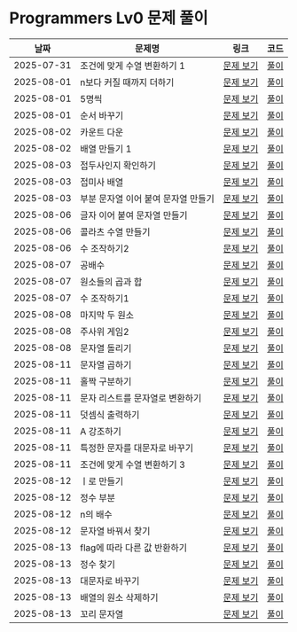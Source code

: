 # Programmers Lv0 문제 풀이

| 날짜 | 문제명 | 링크 | 코드 |
|------|--------|------|------|
| 2025-07-31 | 조건에 맞게 수열 변환하기 1 | [문제 보기](https://school.programmers.co.kr/learn/courses/30/lessons/181882) | [풀이](./250731_181882.py) |
| 2025-08-01 | n보다 커질 때까지 더하기 | [문제 보기](https://school.programmers.co.kr/learn/courses/30/lessons/181884) | [풀이](./250801_181884.py) |
| 2025-08-01 | 5명씩 | [문제 보기](https://school.programmers.co.kr/learn/courses/30/lessons/181886) | [풀이](./250801_181886.py) |
| 2025-08-01 | 순서 바꾸기 | [문제 보기](https://school.programmers.co.kr/learn/courses/30/lessons/181891) | [풀이](./250801_181891.py) |
| 2025-08-02 | 카운트 다운 | [문제 보기](https://school.programmers.co.kr/learn/courses/30/lessons/181899) | [풀이](./250802_181899.py) |
| 2025-08-02 | 배열 만들기 1 | [문제 보기](https://school.programmers.co.kr/learn/courses/30/lessons/181901) | [풀이](./250802_181901.py) |
| 2025-08-03 | 접두사인지 확인하기 | [문제 보기](https://school.programmers.co.kr/learn/courses/30/lessons/181906) | [풀이](./250803_181906.py) |
| 2025-08-03 | 접미사 배열 | [문제 보기](https://school.programmers.co.kr/learn/courses/30/lessons/181909) | [풀이](./250803_181909.py) |
| 2025-08-03 | 부분 문자열 이어 붙여 문자열 만들기 | [문제 보기](https://school.programmers.co.kr/learn/courses/30/lessons/181911) | [풀이](./250803_181911.py) |
| 2025-08-06 | 글자 이어 붙여 문자열 만들기 | [문제 보기](https://school.programmers.co.kr/learn/courses/30/lessons/181915) | [풀이](./250806_181915.py) |
| 2025-08-06 | 콜라츠 수열 만들기 | [문제 보기](https://school.programmers.co.kr/learn/courses/30/lessons/181919) | [풀이](./250806_181919.py) |
| 2025-08-06 | 수 조작하기2 | [문제 보기](https://school.programmers.co.kr/learn/courses/30/lessons/181925) | [풀이](./250806_181925.py) |
| 2025-08-07 | 공배수 | [문제 보기](https://school.programmers.co.kr/learn/courses/30/lessons/181936) | [풀이](./250807_181936.py) |
| 2025-08-07 | 원소들의 곱과 합 | [문제 보기](https://school.programmers.co.kr/learn/courses/30/lessons/181929) | [풀이](./250807_181929.py) |
| 2025-08-07 | 수 조작하기1 | [문제 보기](https://school.programmers.co.kr/learn/courses/30/lessons/181926) | [풀이](./250807_181926.py) |
| 2025-08-08 | 마지막 두 원소 | [문제 보기](https://school.programmers.co.kr/learn/courses/30/lessons/181927) | [풀이](./250808_181927.py) |
| 2025-08-08 | 주사위 게임2 | [문제 보기](https://school.programmers.co.kr/learn/courses/30/lessons/181930) | [풀이](./250808_181930.py) |
| 2025-08-08 | 문자열 돌리기 | [문제 보기](https://school.programmers.co.kr/learn/courses/30/lessons/181945) | [풀이](./250808_181945.py) |
| 2025-08-11 | 문자열 곱하기 | [문제 보기](https://school.programmers.co.kr/learn/courses/30/lessons/181940) | [풀이](./250811_181940.py) |
| 2025-08-11 | 홀짝 구분하기 | [문제 보기](https://school.programmers.co.kr/learn/courses/30/lessons/181944) | [풀이](./250811_181944.py) |
| 2025-08-11 | 문자 리스트를 문자열로 변환하기 | [문제 보기](https://school.programmers.co.kr/learn/courses/30/lessons/181941) | [풀이](./250811_181941.py) |
| 2025-08-11 | 덧셈식 출력하기 | [문제 보기](https://school.programmers.co.kr/learn/courses/30/lessons/181947) | [풀이](./250811_181947.py) |
| 2025-08-11 | A 강조하기 | [문제 보기](https://school.programmers.co.kr/learn/courses/30/lessons/181874) | [풀이](./250811_181874.py) |
| 2025-08-11 | 특정한 문자를 대문자로 바꾸기 | [문제 보기](https://school.programmers.co.kr/learn/courses/30/lessons/181873) | [풀이](./250811_181873.py) |
| 2025-08-11 | 조건에 맞게 수열 변환하기 3 | [문제 보기](https://school.programmers.co.kr/learn/courses/30/lessons/181835) | [풀이](./250811_181835.py) |
| 2025-08-12 | ㅣ로 만들기 | [문제 보기](https://school.programmers.co.kr/learn/courses/30/lessons/181834) | [풀이](./250812_181834.py) |
| 2025-08-12 | 정수 부분 | [문제 보기](https://school.programmers.co.kr/learn/courses/30/lessons/181850) | [풀이](./250812_181850.py) |
| 2025-08-12 | n의 배수 | [문제 보기](https://school.programmers.co.kr/learn/courses/30/lessons/181937) | [풀이](./250812_181937.py) |
| 2025-08-12 | 문자열 바꿔서 찾기 | [문제 보기](https://school.programmers.co.kr/learn/courses/30/lessons/181864) | [풀이](./250812_181864.py) |
| 2025-08-13 | flag에 따라 다른 값 반환하기 | [문제 보기](https://school.programmers.co.kr/learn/courses/30/lessons/181933) | [풀이](./250813_181933.py) |
| 2025-08-13 | 정수 찾기 | [문제 보기](https://school.programmers.co.kr/learn/courses/30/lessons/181840) | [풀이](./250813_181840.py) |
| 2025-08-13 | 대문자로 바꾸기 | [문제 보기](https://school.programmers.co.kr/learn/courses/30/lessons/181877) | [풀이](./250813_181877.py) |
| 2025-08-13 | 배열의 원소 삭제하기 | [문제 보기](https://school.programmers.co.kr/learn/courses/30/lessons/181844) | [풀이](./250813_181844.py) |
| 2025-08-13 | 꼬리 문자열 | [문제 보기](https://school.programmers.co.kr/learn/courses/30/lessons/181841) | [풀이](./250813_181841.py) |
